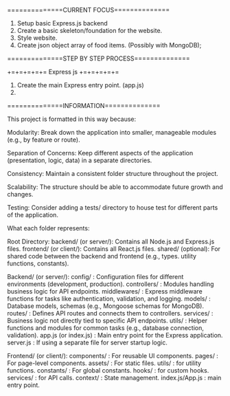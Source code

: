 ==============CURRENT FOCUS==============
1. Setup basic Express.js backend
2. Create a basic skeleton/foundation for the website.
3. Style website.
4. Create json object array of food items. (Possibly with MongoDB);


==============STEP BY STEP PROCESS==============


+=+=+=+=+= Express js +=+=+=+=+=
1. Create the main Express entry point. (app.js)
2. 





==============INFORMATION==============


This project is formatted in this way because:

Modularity:
    Break down the application into smaller, manageable modules (e.g., by feature or route).

Separation of Concerns:
    Keep different aspects of the application (presentation, logic, data) in a separate directories.

Consistency:
    Maintain a consistent folder structure throughout the project.

Scalability:
    The structure should be able to accommodate future growth and changes.

Testing:
    Consider adding a tests/ directory to house test for different parts of the application.



What each folder represents:

Root Directory:
    backend/ (or server/): Contains all Node.js and Express.js files.
    frontend/ (or client/): Contains all React.js files.
    shared/ (optional): For shared code between the backend and frontend (e.g., types. utility functions, constants).

Backend/ (or server/):
    config/ : Configuration files for different environments (development, production).
    controllers/ : Modules handling business logic for API endpoints.
    middlewares/ : Express middleware functions for tasks like authentication, validation, and logging.
    models/ : Database models, schemas (e.g., Mongoose schemas for MongoDB).
    routes/ : Defines API routes and connects them to controllers.
    services/ : Business logic not directly tied to specific API endpoints.
    utils/ : Helper functions and modules for common tasks (e.g., database connection, validation).
    app.js (or index.js) : Main entry point for the Express application.
    server.js : If using a separate file for server startup logic.

Frontend/ (or client/):
    components/ : For reusable UI components.
    pages/ : For page-level components.
    assets/ : For static files.
    utils/ : for utility functions.
    constants/ : For global constants.
    hooks/ : for custom hooks.
    services/ : for API calls.
    context/ : State management.
    index.js/App.js : main entry point.